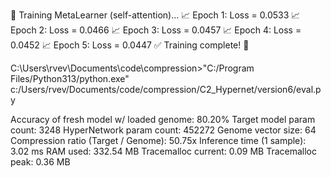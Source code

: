 🔨 Training MetaLearner (self-attention)...
📈 Epoch 1: Loss = 0.0533
📈 Epoch 2: Loss = 0.0466
📈 Epoch 3: Loss = 0.0457
📈 Epoch 4: Loss = 0.0452
📈 Epoch 5: Loss = 0.0447
✅ Training complete! 🎉

C:\Users\rvev\Documents\code\compression>"C:/Program Files/Python313/python.exe" c:/Users/rvev/Documents/code/compression/C2_Hypernet/version6/eval.py 

Accuracy of fresh model w/ loaded genome: 80.20%
Target model param count: 3248
HyperNetwork param count: 452272
Genome vector size: 64
Compression ratio (Target / Genome): 50.75x
Inference time (1 sample): 3.02 ms
RAM used: 332.54 MB
Tracemalloc current: 0.09 MB
Tracemalloc peak: 0.36 MB
